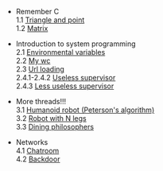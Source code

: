 - Remember C  
    1.1 [Triangle and point](https://github.com/stanislaushimovolos/MIPT_programming_tasks/tree/master/TriangleAndPoint)<br />
    1.2 [Matrix](https://github.com/stanislaushimovolos/MIPT_programming_tasks/tree/master/Matrix)
    
- Introduction to system programming     
    2.1 [Environmental variables](https://github.com/stanislaushimovolos/MIPT_programming_tasks/tree/master/environmentVars)<br />
    2.2 [My wc](https://github.com/stanislaushimovolos/MIPT_programming_tasks/tree/master/myvc)<br />
    2.3 [Url loading](https://github.com/stanislaushimovolos/MIPT_programming_tasks/tree/master/logger)<br />
    2.4.1-2.4.2 [Useless supervisor](https://github.com/stanislaushimovolos/MIPT_programming_tasks/blob/master/supervisor/first_task.c)<br />
    2.4.3 [Less useless supervisor](https://github.com/stanislaushimovolos/MIPT_programming_tasks/blob/master/supervisor/secondTask.cpp) <br />
    
- More threads!!!<br />
    3.1 [Humanoid robot (Peterson's algorithm)](https://github.com/stanislaushimovolos/MIPT_programming_tasks/blob/master/Robot/robot_two_legs.c)<br />
    3.2 [Robot with N legs](https://github.com/stanislaushimovolos/MIPT_programming_tasks/blob/master/Robot/multiRobot.c)<br />
    3.3 [Dining philosophers](https://github.com/stanislaushimovolos/MIPT_programming_tasks/blob/master/diningPhilosophers/philosophers.c)
    
- Networks<br />
    4.1 [Chatroom](https://github.com/stanislaushimovolos/MIPT_programming_tasks/tree/master/chatRoom)<br />
    4.2 [Backdoor](https://github.com/stanislaushimovolos/MIPT_programming_tasks/tree/master/backdoor)
